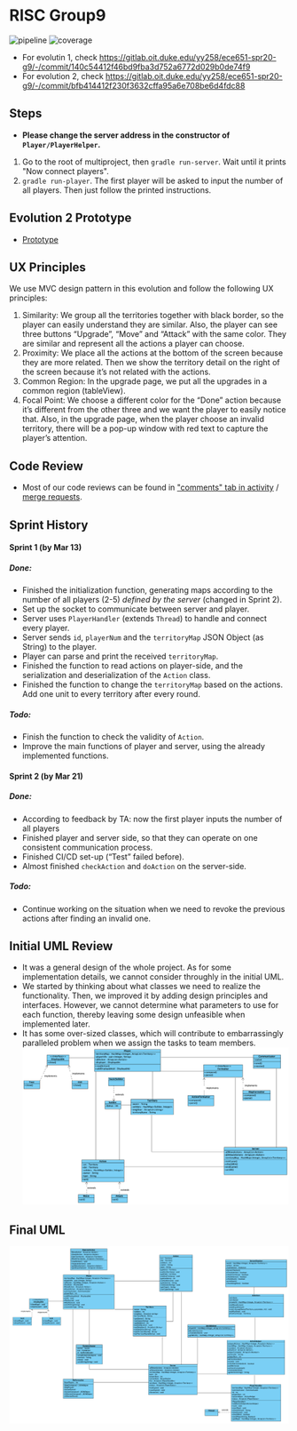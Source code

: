 # RISC Group9
![pipeline](https://gitlab.oit.duke.edu/yy258/ece651-spr20-g9/badges/master/pipeline.svg)
![coverage](https://gitlab.oit.duke.edu/yy258/ece651-spr20-g9/badges/master/coverage.svg?job=test)

* For evolutin 1, check https://gitlab.oit.duke.edu/yy258/ece651-spr20-g9/-/commit/140c54412f46bd9fba3d752a6772d029b0de74f9
* For evolution 2, check https://gitlab.oit.duke.edu/yy258/ece651-spr20-g9/-/commit/bfb414412f230f3632cffa95a6e708be6d4fdc88

## Steps
* **Please change the server address in the constructor of `Player/PlayerHelper`.**
1. Go to the root of multiproject, then `gradle run-server`. Wait until it prints "Now connect players".
2. `gradle run-player`. The first player will be asked to input the number of all players. Then just follow the printed instructions.

## Evolution 2 Prototype
* [Prototype](https://docs.google.com/presentation/d/17phhiZTou1P2t7HeLXoz7h1uZBJSJE39bzGNc9Juzk8/edit?usp=sharing)

## UX Principles
We use MVC design pattern in this evolution and follow the following UX principles:
1. Similarity: We group all the territories together with black border, so the player can easily understand they are similar. Also, the player can see three buttons “Upgrade”, “Move” and “Attack” with the same color. They are similar and represent all the actions a player can choose.
2. Proximity: We place all the actions at the bottom of the screen because they are more related. Then we show the territory detail on the right of the screen because it’s not related with the actions.
3. Common Region: In the upgrade page, we put all the upgrades in a common region (tableView).
4. Focal Point: We choose a different color for the “Done” action because it’s different from the other three and we want the player to easily notice that. Also, in the upgrade page, when the player choose an invalid territory, there will be a pop-up window with red text to capture the player’s attention. 

## Code Review
* Most of our code reviews can be found in ["comments" tab in activity](https://gitlab.oit.duke.edu/yy258/ece651-spr20-g9/activity) / [merge requests](https://gitlab.oit.duke.edu/yy258/ece651-spr20-g9/-/merge_requests?scope=all&utf8=%E2%9C%93&state=merged). 

## Sprint History
#### Sprint 1 (by Mar 13)
##### Done:
* Finished the initialization function, generating maps according to the number of all players (2-5) _defined by the server_ (changed in Sprint 2).
* Set up the socket to communicate between server and player.
* Server uses  `PlayerHandler` (extends `Thread`)  to handle and connect every player.
* Server sends `id`, `playerNum` and the `territoryMap` JSON Object (as String) to the player.
* Player can parse and print the received `territoryMap`.
* Finished the function to read actions on player-side, and the serialization and deserialization of the `Action` class.
* Finished the function to change the `territoryMap` based on the actions. Add one unit to every territory after every round. 

##### Todo:
* Finish the function to check the validity of `Action`.
* Improve the main functions of player and server, using the already implemented functions.

#### Sprint 2 (by Mar 21)
##### Done:
* According to feedback by TA: now the first player inputs the number of all players
* Finished player and server side, so that they can operate on one consistent communication process.
* Finished CI/CD set-up (“Test” failed before).
* Almost finished `checkAction` and `doAction` on the server-side. 

##### Todo:
* Continue working on the situation when we need to revoke the previous actions after finding an invalid one.

## Initial UML Review
* It was a general design of the whole project. As for some implementation details, we cannot consider throughly in the initial UML. 
* We started by thinking about what classes we need to realize the functionality. Then, we improved it by adding design principles and interfaces. However, we cannot determine what parameters to use for each function, thereby leaving some design unfeasible when implemented later.
* It has some over-sized classes, which will contribute to embarrassingly paralleled problem when we assign the tasks to team members.
![](./initial_uml.png)

## Final UML
![](./final_uml.png)
